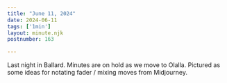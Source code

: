 ```yaml
---
title: "June 11, 2024"
date: 2024-06-11
tags: ['1min']
layout: minute.njk
postnumber: 163

---
```


Last night in Ballard. Minutes are on hold as we move to Olalla. Pictured as some ideas for notating fader / mixing moves from Midjourney.